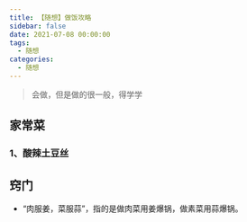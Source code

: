 ```yaml
---
title: 【随想】做饭攻略
sidebar: false
date: 2021-07-08 00:00:00
tags: 
  - 随想
categories: 
  - 随想
---
```


> 会做，但是做的很一般，得学学
<!-- more -->
## 家常菜

### 1、酸辣土豆丝


## 窍门

- “肉服姜，菜服蒜”，指的是做肉菜用姜爆锅，做素菜用蒜爆锅。